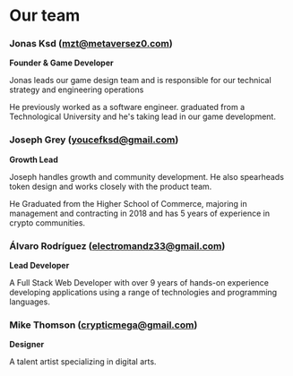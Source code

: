 # Our team

### Jonas Ksd ([mzt@metaversez0.com](mailto:mzt@metaversez0.com))

**Founder & Game Developer**

Jonas leads our game design team and is responsible for our technical strategy and engineering operations

He previously worked as a software engineer. graduated from a Technological University and he's taking lead in our game development.

### Joseph Grey ([youcefksd@gmail.com](mailto:youcefksd@gmail.com))

**Growth Lead**

Joseph handles growth and community development. He also spearheads token design and works closely with the product team.

He Graduated from the Higher School of Commerce, majoring in management and contracting in 2018 and has 5 years of experience in crypto communities.

### Álvaro Rodríguez ([electromandz33@gmail.com](mailto:electromandz33@gmail.com))

**Lead Developer**

A Full Stack Web Developer with over 9 years of hands-on experience developing applications using a range of technologies and programming languages.

### Mike Thomson ([crypticmega@gmail.com](mailto:crypticmega@gmail.com))

**Designer**

A talent artist specializing in digital arts.

